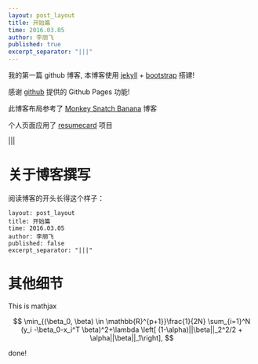 ```yaml
---
layout: post_layout
title: 开始篇
time: 2016.03.05
author: 李朋飞
published: true
excerpt_separator: "|||"
---
```


我的第一篇 github 博客, 本博客使用 [jekyll](http://jekyll.bootcss.com/) + [bootstrap](http://v3.bootcss.com) 搭建!

感谢 [github](https://github.com) 提供的 Github Pages 功能!

此博客布局参考了 [Monkey Snatch Banana](http://www.monkeysnatchbanana.com/) 博客

个人页面应用了 [resumecard](http://ddbullfrog.github.io/resumecard/) 项目


|||


# 关于博客撰写

阅读博客的开头长得这个样子：


	layout: post_layout
	title: 开始篇
	time: 2016.03.05
	author: 李朋飞
	published: false
	excerpt_separator: "|||"



# 其他细节

This is mathjax

$$
\min_{(\beta_0, \beta) \in \mathbb{R}^{p+1}}\frac{1}{2N} \sum_{i=1}^N (y_i -\beta_0-x_i^T \beta)^2+\lambda \left[ (1-\alpha)||\beta||_2^2/2 + \alpha||\beta||_1\right],
$$

done!
